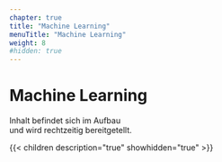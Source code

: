 ```yaml
---
chapter: true
title: "Machine Learning"
menuTitle: "Machine Learning"
weight: 8
#hidden: true
---
```


# Machine Learning

Inhalt befindet sich im Aufbau<br>
und wird rechtzeitig bereitgetellt.


{{< children description="true" showhidden="true" >}}
